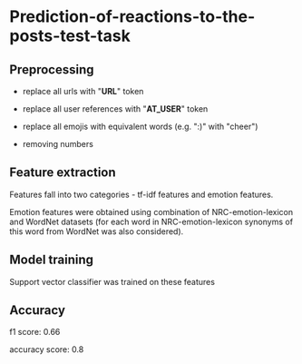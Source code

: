 # Prediction-of-reactions-to-the-posts-test-task

## Preprocessing

- replace all urls with "__URL__" token

- replace all user references with "__AT_USER__" token

- replace all emojis with equivalent words (e.g. ":)" with "cheer")

- removing numbers

## Feature extraction

Features fall into two categories - tf-idf features and emotion features.

Emotion features were obtained using combination of NRC-emotion-lexicon and WordNet datasets (for each word in NRC-emotion-lexicon synonyms of this word from WordNet was also considered). 

## Model training

Support vector classifier was trained on these features

## Accuracy

f1 score: 0.66

accuracy score: 0.8
